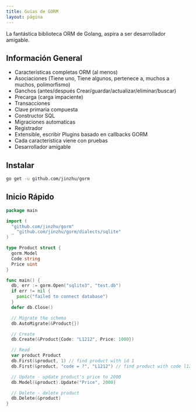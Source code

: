 ```yaml
---
title: Guías de GORM
layout: página
---
```


La fantástica biblioteca ORM de Golang, aspira a ser desarrollador amigable.

## Información General

* Características completas ORM (al menos)
* Asociaciones (Tiene uno, Tiene algunos, pertenece a, muchos a muchos, polimorfismo)
* Ganchos (antes/después Crear/guardar/actualizar/eliminar/buscar)
* Precarga (carga impaciente)
* Transacciones
* Clave primaria compuesta
* Constructor SQL
* Migraciones automaticas
* Registrador
* Extensible, escribir Plugins basado en callbacks GORM
* Cada característica viene con pruebas
* Desarrollador amigable

## Instalar

```sh
go get -u github.com/jinzhu/gorm
```

## Inicio Rápido

```go
package main

import (
  "github.com/jinzhu/gorm"
  _ "github.com/jinzhu/gorm/dialects/sqlite"
)

type Product struct {
  gorm.Model
  Code string
  Price uint
}

func main() {
  db, err := gorm.Open("sqlite3", "test.db")
  if err != nil {
    panic("failed to connect database")
  }
  defer db.Close()

  // Migrate the schema
  db.AutoMigrate(&Product{})

  // Create
  db.Create(&Product{Code: "L1212", Price: 1000})

  // Read
  var product Product
  db.First(&product, 1) // find product with id 1
  db.First(&product, "code = ?", "L1212") // find product with code l1212

  // Update - update product's price to 2000
  db.Model(&product).Update("Price", 2000)

  // Delete - delete product
  db.Delete(&product)
}
```